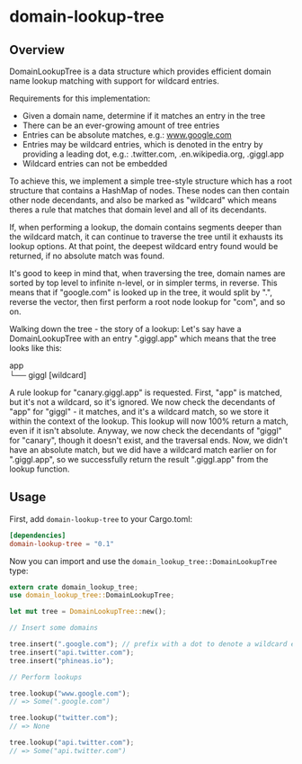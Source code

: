 # domain-lookup-tree

## Overview

DomainLookupTree is a data structure which provides efficient domain name lookup matching with support for wildcard entries.

Requirements for this implementation:

- Given a domain name, determine if it matches an entry in the tree
- There can be an ever-growing amount of tree entries
- Entries can be absolute matches, e.g.: www.google.com
- Entries may be wildcard entries, which is denoted in the entry by providing a leading dot, e.g.: .twitter.com, .en.wikipedia.org, .giggl.app
- Wildcard entries can not be embedded

To achieve this, we implement a simple tree-style structure which has a root structure that contains a HashMap of nodes. These nodes can then contain other node decendants, and also be marked as "wildcard" which means theres a rule that matches that domain level and all of its decendants.

If, when performing a lookup, the domain contains segments deeper than the wildcard match, it can continue to traverse the tree until it exhausts its lookup options. At that point, the deepest wildcard entry found would be returned, if no absolute match was found.

It's good to keep in mind that, when traversing the tree, domain names are sorted by top level to infinite n-level, or in simpler terms, in reverse. This means that if "google.com" is looked up in the tree, it would split by ".", reverse the vector, then first perform a root node lookup for "com", and so on.

Walking down the tree - the story of a lookup:
Let's say have a DomainLookupTree with an entry ".giggl.app" which means that the tree looks like this:

app  
└── giggl [wildcard]

A rule lookup for "canary.giggl.app" is requested. First, "app" is matched, but it's not a wildcard, so it's ignored. We now check the decendants of "app" for "giggl" - it matches, and it's a wildcard match, so we store it within the context of the lookup. This lookup will now 100% return a match, even if it isn't absolute. Anyway, we now check the decendants of "giggl" for "canary", though it doesn't exist, and the traversal ends. Now, we didn't have an absolute match, but we did have a wildcard match earlier on for ".giggl.app", so we successfully return the result ".giggl.app" from the lookup function.

## Usage

First, add `domain-lookup-tree` to your Cargo.toml:

```toml
[dependencies]
domain-lookup-tree = "0.1"
```

Now you can import and use the `domain_lookup_tree::DomainLookupTree` type:

```rs
extern crate domain_lookup_tree;
use domain_lookup_tree::DomainLookupTree;

let mut tree = DomainLookupTree::new();

// Insert some domains

tree.insert(".google.com"); // prefix with a dot to denote a wildcard entry
tree.insert("api.twitter.com");
tree.insert("phineas.io");

// Perform lookups

tree.lookup("www.google.com");
// => Some(".google.com")

tree.lookup("twitter.com");
// => None

tree.lookup("api.twitter.com");
// => Some("api.twitter.com")
```
